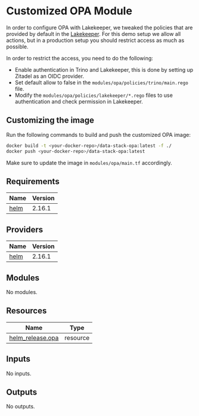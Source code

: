 # Customized OPA Module

In order to configure OPA with Lakekeeper, we tweaked the policies that are provided by default in the [Lakekeeper]().
For this demo setup we allow all actions, but in a production setup you should restrict access as much as possible.

In order to restrict the access, you need to do the following:

- Enable authentication in Trino and Lakekeeper, this is done by setting up Zitadel as an OIDC provider.
- Set default allow to false in the `modules/opa/policies/trino/main.rego` file.
- Modify the `modules/opa/policies/lakekeeper/*.rego` files to use authentication and check permission in Lakekeeper.

## Customizing the image

Run the following commands to build and push the customized OPA image:

```bash
docker build -t <your-docker-repo>/data-stack-opa:latest -f ./
docker push <your-docker-repo>/data-stack-opa:latest
```

Make sure to update the image in `modules/opa/main.tf` accordingly.
<!-- BEGIN_TF_DOCS -->
## Requirements

| Name | Version |
|------|---------|
| <a name="requirement_helm"></a> [helm](#requirement\_helm) | 2.16.1 |

## Providers

| Name | Version |
|------|---------|
| <a name="provider_helm"></a> [helm](#provider\_helm) | 2.16.1 |

## Modules

No modules.

## Resources

| Name | Type |
|------|------|
| [helm_release.opa](https://registry.terraform.io/providers/hashicorp/helm/2.16.1/docs/resources/release) | resource |

## Inputs

No inputs.

## Outputs

No outputs.
<!-- END_TF_DOCS -->